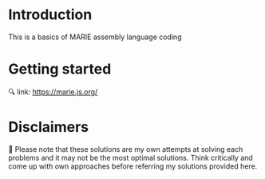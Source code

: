 # Introduction
This is a basics of MARIE assembly language coding

# Getting started
🔍 link: https://marie.js.org/

# Disclaimers
📌 Please note that these solutions are my own attempts at solving each problems and it may not be the most optimal solutions. Think critically and come up with own approaches before referring my solutions provided here.
